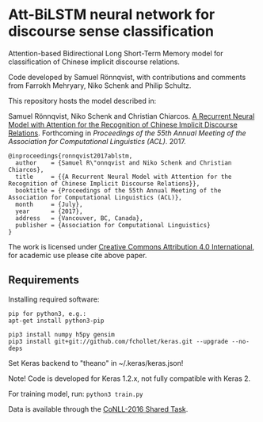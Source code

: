 # Att-BiLSTM neural network for discourse sense classification
Attention-based Bidirectional Long Short-Term Memory model for classification of Chinese implicit discourse relations.

Code developed by Samuel Rönnqvist, with contributions and comments from Farrokh Mehryary, Niko Schenk and Philip Schultz.

This repository hosts the model described in: 

Samuel Rönnqvist, Niko Schenk and Christian Chiarcos. [A Recurrent Neural Model with Attention for the Recognition of Chinese Implicit Discourse Relations](). Forthcoming in *Proceedings of the 55th Annual Meeting of the Association for Computational Linguistics (ACL)*. 2017.

```
@inproceedings{ronnqvist2017ablstm,
  author    = {Samuel R\"onnqvist and Niko Schenk and Christian Chiarcos},
  title     = {{A Recurrent Neural Model with Attention for the Recognition of Chinese Implicit Discourse Relations}},
  booktitle = {Proceedings of the 55th Annual Meeting of the Association for Computational Linguistics (ACL)},
  month     = {July},
  year      = {2017},
  address   = {Vancouver, BC, Canada},
  publisher = {Association for Computational Linguistics}
}
```

The work is licensed under [Creative Commons Attribution 4.0 International](https://creativecommons.org/licenses/by/4.0/), for academic use please cite above paper.

## Requirements

Installing required software:

```
pip for python3, e.g.:
apt-get install python3-pip

pip3 install numpy h5py gensim
pip3 install git+git://github.com/fchollet/keras.git --upgrade --no-deps
```

Set Keras backend to "theano" in ~/.keras/keras.json!

Note! Code is developed for Keras 1.2.x, not fully compatible with Keras 2.

For training model, run:
`python3 train.py`

Data is available through the [CoNLL-2016 Shared Task](http://www.cs.brandeis.edu/~clp/conll16st/dataset.html).




